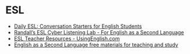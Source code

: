 # ESL

* [Daily ESL: Conversation Starters for English Students](http://www.dailyesl.com/)
* [Randall’s ESL Cyber Listening Lab - For English as a Second Language](http://www.esl-lab.com/)
* [ESL Teacher Resources - UsingEnglish.com](https://www.usingenglish.com/teachers/)
* [English as a Second Language free materials for teaching and study](http://www.eslgold.com/)
